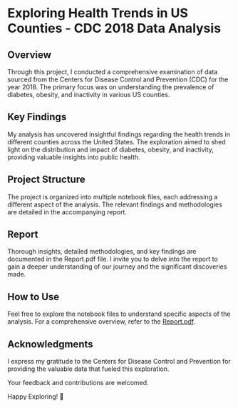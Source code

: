 # Exploring Health Trends in US Counties - CDC 2018 Data Analysis

## Overview
Through this project, I conducted a comprehensive examination of data sourced from the Centers for Disease Control and Prevention (CDC) for the year 2018. The primary focus was on understanding the prevalence of diabetes, obesity, and inactivity in various US counties.

## Key Findings
My analysis has uncovered insightful findings regarding the health trends in different counties across the United States. The exploration aimed to shed light on the distribution and impact of diabetes, obesity, and inactivity, providing valuable insights into public health.

## Project Structure
The project is organized into multiple notebook files, each addressing a different aspect of the analysis. The relevant findings and methodologies are detailed in the accompanying report.

## Report
Thorough insights, detailed methodologies, and key findings are documented in the Report.pdf file. I invite you to delve into the report to gain a deeper understanding of our journey and the significant discoveries made.

## How to Use
Feel free to explore the notebook files to understand specific aspects of the analysis. For a comprehensive overview, refer to the [Report.pdf](link_to_report).

## Acknowledgments
I express my gratitude to the Centers for Disease Control and Prevention for providing the valuable data that fueled this exploration.

Your feedback and contributions are welcomed.

Happy Exploring! 🚀
